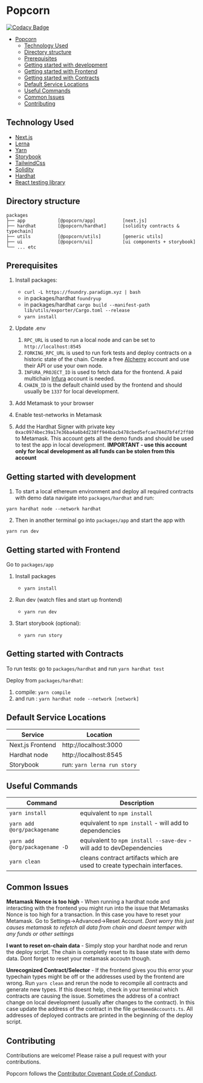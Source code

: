 # Popcorn

[![Codacy Badge](https://api.codacy.com/project/badge/Grade/8af04768693b48bb9c84120bfde78d92)](https://app.codacy.com/gh/popcorndao/workspace?utm_source=github.com&utm_medium=referral&utm_content=popcorndao/workspace&utm_campaign=Badge_Grade_Settings)

- [Popcorn](#popcorn)
  - [Technology Used](#technology-used)
  - [Directory structure](#directory-structure)
  - [Prerequisites](#prerequisites)
  - [Getting started with development](#getting-started-with-development)
  - [Getting started with Frontend](#getting-started-with-frontend)
  - [Getting started with Contracts](#getting-started-with-contracts)
  - [Default Service Locations](#default-service-locations)
  - [Useful Commands](#useful-commands)
  - [Common Issues](#common-issues)
  - [Contributing](#contributing)

## Technology Used

- [Next.js](https://nextjs.org/)
- [Lerna](https://lerna.js.org)
- [Yarn](https://yarnpkg.com)
- [Storybook](https://storybook.js.org/)
- [TailwindCss](https://tailwindcss.com/)
- [Solidity](https://soliditylang.org)
- [Hardhat](https://hardhat.org)
- [React testing library](https://testing-library.com/docs/react-testing-library/intro/)

## Directory structure

```
packages
├── app            [@popcorn/app]          [next.js]
├── hardhat        [@popcorn/hardhat]      [solidity contracts & typechain]
├── utils          [@popcorn/utils]        [generic utils]
├── ui             [@popcorn/ui]           [ui components + storybook]
└── ... etc
```

## Prerequisites

1. Install packages:
   - `curl -L https://foundry.paradigm.xyz | bash` 
   - in packages/hardhat `foundryup`
   - in packages/hardhat `cargo build --manifest-path lib/utils/exporter/Cargo.toml --release`
   - `yarn install`


2. Update .env
   1. `RPC_URL` is used to run a local node and can be set to `http://localhost:8545` 
   2. `FORKING_RPC_URL` is used to run fork tests and deploy contracts on a historic state of the chain. Create a free [Alchemy](https://www.alchemy.com/) account and use their API or use your own node.
   3. `INFURA_PROJECT_ID` is used to fetch data for the frontend. A paid multichain [Infura](https://infura.io/) account is needed.
   4. `CHAIN_ID` is the default chainId used by the frontend and should usually be `1337` for local development.

3. Add Metamask to your browser
4. Enable test-networks in Metamask
5. Add the Hardhat Signer with private key `0xac0974bec39a17e36ba4a6b4d238ff944bacb478cbed5efcae784d7bf4f2ff80` to Metamask. This account gets all the demo funds and should be used to test the app in local development. **IMPORTANT - use this account only for local development as all funds can be stolen from this account**


## Getting started with development

1. To start a local ethereum environment and deploy all required contracts with demo data navigate into `packages/hardhat` and run:

```
yarn hardhat node --network hardhat
```

2. Then in another terminal go into `packages/app` and start the app with

```
yarn run dev
```


## Getting started with Frontend

Go to `packages/app`
1. Install packages

   - `yarn install`

2. Run dev (watch files and start up frontend)

   - `yarn run dev`

3. Start storybook (optional):
   - `yarn run story`

## Getting started with Contracts

To run tests:
go to `packages/hardhat` and run
`yarn hardhat test`

Deploy from `packages/hardhat`:

1. compile: `yarn compile`
2. and run : `yarn hardhat node --network [network]`

## Default Service Locations

| Service          | Location                    |
| ---------------- | --------------------------- |
| Next.js Frontend | http://localhost:3000       |
| Hardhat node     | http://localhost:8545       |
| Storybook        | run: `yarn lerna run story` |

## Useful Commands

| Command                              | Description                                                          |
| ------------------------------------ | -------------------------------------------------------------------- |
| `yarn install`                       | equivalent to `npm install`                                          |
| `yarn add @org/packagename`          | equivalent to `npm install` - will add to dependencies               |
| `yarn add @org/packagename -D`       | equivalent to `npm install --save-dev` - will add to devDependencies |
| `yarn clean`                         | cleans contract artifacts which are used to create typechain interfaces.

## Common Issues

**Metamask Nonce is too high** - When running a hardhat node and interacting with the frontend you might run into the issue that Metamasks Nonce is too high for a transaction. In this case you have to reset your Metamask. Go to Settings->Advanced->Reset Account. *Dont worry this just causes metamask to refetch all data from chain and doesnt temper with any funds or other settings*

**I want to reset on-chain data** - Simply stop your hardhat node and rerun the deploy script. The chain is completly reset to its base state with demo data. Dont forget to reset your metamask accoutn though.

**Unrecognized Contract/Selector** - If the frontend gives you this error your typechain types might be off or the addresses used by the frontend are wrong. 
Run `yarn clean` and rerun the node to recompile all contracts and generate new types. If this doesnt help, check in your terminal which contracts are causing the issue. Sometimes the address of a contract change on local development (usually after changes to the contract). In this case update the address of the contract in the file `getNamedAccounts.ts`. All addresses of deployed contracts are printed in the beginning of the deploy script.

## Contributing

Contributions are welcome! Please raise a pull request with your contributions.

Popcorn follows the [Contributor Covenant Code of Conduct](https://www.contributor-covenant.org/version/1/4/code-of-conduct).
